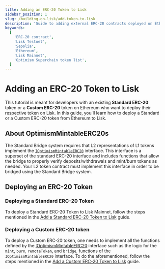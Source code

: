 ```yaml
---
title: Adding an ERC-20 Token to Lisk
sidebar_position: 1
slug: /building-on-lisk/add-token-to-lisk
description: 'Guide to adding external ERC-20 contracts deployed on Ethereum to Lisk network.'
keywords:
  [
    'ERC-20 contract',
    'Lisk Testnet',
    'Sepolia',
    'Ethereum',
    'Lisk Mainnet',
    'Optimism Superchain token list',
  ]
---
```



# Adding an ERC-20 Token to Lisk
This tutorial is meant for developers with an existing **Standard ERC-20** token or a **Custom ERC-20** token on Ethereum who want to deploy their respective token on Lisk.
In this guide, you'll learn how to deploy a Standard or a Custom ERC-20 token from Ethereum to Lisk.

## About OptimismMintableERC20s

The Standard Bridge system requires that L2 representations of L1 tokens implement the [`IOptimismMintableERC20`](https://github.com/ethereum-optimism/optimism/blob/v1.1.4/packages/contracts-bedrock/src/universal/IOptimismMintableERC20.sol) interface.
This interface is a superset of the standard ERC-20 interface and includes functions that allow the bridge to properly verify deposits/withdrawals and mint/burn tokens as needed.
Your L2 token contract must implement this interface in order to be bridged using the Standard Bridge system.

<!-- Lisk uses [Optimism's Superchain token list](https://github.com/ethereum-optimism/ethereum-optimism.github.io/blob/master/optimism.tokenlist.json) as a reference for tokens that have been deployed on Lisk. -->

<!-- :::warning

Tokens approved in the GitHub repository are not necessarily listed on the [Lisk Bridge](https://sepolia-bridge.lisk.com).

**Disclaimer:** Lisk does not endorse any of the tokens that are listed in the [**ethereum-optimism.github.io**](https://github.com/ethereum-optimism/ethereum-optimism.github.io) repository and rely on the preliminary checks put in place, which include the [**automated checks**](https://github.com/ethereum-optimism/ethereum-optimism.github.io?tab=readme-ov-file#automated-checks) listed on the repository.
::: -->

<!-- ## Adding your token to the list

To add your token to the Lisk Token list, perform the following steps. -->

## Deploying an ERC-20 Token

### Deploying a Standard ERC-20 Token

To deploy a Standard ERC-20 Token to Lisk Mainnet, follow the steps mentioned in the [Add a Standard ERC-20 Token to Lisk](./standard-token.md) guide.


### Deploying a Custom ERC-20 token

To deploy a Custom ERC-20 token, one needs to implement all the functions defined by the [IOptimismMintableERC20](https://github.com/ethereum-optimism/optimism/blob/v1.1.4/packages/contracts-bedrock/src/universal/IOptimismMintableERC20.sol) interface such as the logic for the `mint`, `burn`, `remoteToken`, and `bridge`, functions of the `IOptimismMintableERC20` interface.
To do the aforementioned, follow the steps mentioned in the [Add a Custom ERC-20 Token to Lisk](./custom-token.md) guide.

<!-- ### Step 2: Submit details of your token

Follow the instructions in the [ethereum-optimism.github.io repository's README](https://github.com/ethereum-optimism/ethereum-optimism.github.io?tab=readme-ov-file#superchain-token-list) and submit a pull request containing the required details for your token.
You must specify a section for `lisk-sepolia` and/or `lisk` in your token's `data.json` file.
For more information, check out the currently active [pull requests](https://github.com/ethereum-optimism/ethereum-optimism.github.io/pulls) for adding an ERC-20 token to the Lisk network.

### Step 3: Await final approval

Tokens approved in the GitHub repository are not necessarily listed on the Lisk Bridge; their listing is neither guaranteed nor automatic.
Lisk Bridge reviews are conducted manually by the Lisk team.
For more information, please visit our [Discord](https://lisk.chat/). -->




